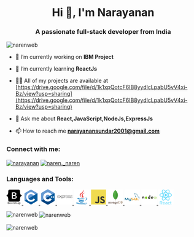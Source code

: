 <h1 align="center">Hi 👋, I'm Narayanan</h1>
<h3 align="center">A passionate full-stack developer from India</h3>

<!-- <img align="right" alt ="coding" width="400" src="![image](https://user-images.githubusercontent.com/107301043/203096033-736f3e58-8e86-4430-87cd-75ac35036bcb.gif)
"> -->
<p align="left"> <img src="https://komarev.com/ghpvc/?username=narenweb&label=Profile%20views&color=0e75b6&style=flat" alt="narenweb" /> </p>

- 🔭 I’m currently working on **IBM Project**

- 🌱 I’m currently learning **ReactJs**

- 👨‍💻 All of my projects are available at [https://drive.google.com/file/d/1k1xpQotcF6IB8yydlcLpabU5vV4xi-Bz/view?usp=sharing](https://drive.google.com/file/d/1k1xpQotcF6IB8yydlcLpabU5vV4xi-Bz/view?usp=sharing)

- 💬 Ask me about **React,JavaScript,NodeJs,ExpressJs**

- 📫 How to reach me **narayanansundar2001@gmail.com**

<h3 align="left">Connect with me:</h3>
<p align="left">
<a href="https://codesandbox.com/narayanan" target="blank"><img align="center" src="https://raw.githubusercontent.com/rahuldkjain/github-profile-readme-generator/master/src/images/icons/Social/codesandbox.svg" alt="narayanan" height="30" width="40" /></a>
<a href="https://instagram.com/naren._naren" target="blank"><img align="center" src="https://raw.githubusercontent.com/rahuldkjain/github-profile-readme-generator/master/src/images/icons/Social/instagram.svg" alt="naren._naren" height="30" width="40" /></a>
</p>

<h3 align="left">Languages and Tools:</h3>
<p align="left"> <a href="https://getbootstrap.com" target="_blank" rel="noreferrer"> <img src="https://raw.githubusercontent.com/devicons/devicon/master/icons/bootstrap/bootstrap-plain-wordmark.svg" alt="bootstrap" width="40" height="40"/> </a> <a href="https://www.cprogramming.com/" target="_blank" rel="noreferrer"> <img src="https://raw.githubusercontent.com/devicons/devicon/master/icons/c/c-original.svg" alt="c" width="40" height="40"/> </a> <a href="https://www.w3schools.com/cpp/" target="_blank" rel="noreferrer"> <img src="https://raw.githubusercontent.com/devicons/devicon/master/icons/cplusplus/cplusplus-original.svg" alt="cplusplus" width="40" height="40"/> </a> <a href="https://expressjs.com" target="_blank" rel="noreferrer"> <img src="https://raw.githubusercontent.com/devicons/devicon/master/icons/express/express-original-wordmark.svg" alt="express" width="40" height="40"/> </a> <a href="https://www.java.com" target="_blank" rel="noreferrer"> <img src="https://raw.githubusercontent.com/devicons/devicon/master/icons/java/java-original.svg" alt="java" width="40" height="40"/> </a> <a href="https://developer.mozilla.org/en-US/docs/Web/JavaScript" target="_blank" rel="noreferrer"> <img src="https://raw.githubusercontent.com/devicons/devicon/master/icons/javascript/javascript-original.svg" alt="javascript" width="40" height="40"/> </a> <a href="https://www.mongodb.com/" target="_blank" rel="noreferrer"> <img src="https://raw.githubusercontent.com/devicons/devicon/master/icons/mongodb/mongodb-original-wordmark.svg" alt="mongodb" width="40" height="40"/> </a> <a href="https://www.mysql.com/" target="_blank" rel="noreferrer"> <img src="https://raw.githubusercontent.com/devicons/devicon/master/icons/mysql/mysql-original-wordmark.svg" alt="mysql" width="40" height="40"/> </a> <a href="https://nodejs.org" target="_blank" rel="noreferrer"> <img src="https://raw.githubusercontent.com/devicons/devicon/master/icons/nodejs/nodejs-original-wordmark.svg" alt="nodejs" width="40" height="40"/> </a> <a href="https://reactjs.org/" target="_blank" rel="noreferrer"> <img src="https://raw.githubusercontent.com/devicons/devicon/master/icons/react/react-original-wordmark.svg" alt="react" width="40" height="40"/> </a> </p>

<p><img align="left" src="https://github-readme-stats.vercel.app/api/top-langs?username=narenweb&show_icons=true&locale=en&layout=compact" alt="narenweb" /></p>

<p>&nbsp;<img align="center" src="https://github-readme-stats.vercel.app/api?username=narenweb&show_icons=true&locale=en" alt="narenweb" /></p>

<p><img align="center" src="https://github-readme-streak-stats.herokuapp.com/?user=narenweb&" alt="narenweb" /></p>

